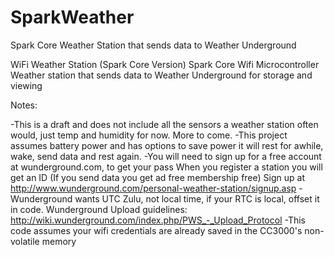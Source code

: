 # SparkWeather
Spark Core Weather Station that sends data to Weather Underground

WiFi Weather Station (Spark Core Version)
Spark Core Wifi Microcontroller Weather station that sends data to Weather Underground for storage and viewing

Notes:

-This is a draft and does not include all the sensors a weather station often would, just temp and humidity for now. More to come.
-This project assumes battery power and has options to save power it will rest for awhile, wake, send data and rest again.
-You will need to sign up for a free account at wunderground.com, to get your pass
When you register a station you will get an ID (If you send data you get ad free membership free)
Sign up at http://www.wunderground.com/personal-weather-station/signup.asp
-Wunderground wants UTC Zulu, not local time, if your RTC is local, offset it in code.
Wunderground Upload guidelines: http://wiki.wunderground.com/index.php/PWS_-_Upload_Protocol
-This code assumes your wifi credentials are already saved in the CC3000's non-volatile memory
